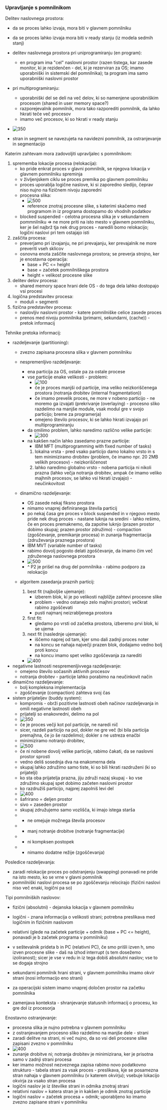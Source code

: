### Upravljanje s pomnilnikom

Delitev naslovnega prostora:
- da se proces lahko izvaja, mora biti v glavnem pomnilniku
- da se proces lahko izvaja mora biti v ready stanju (iz modela sedmih stanj)
- delitev naslovnega prostora pri uniprogramiranju (en program):
	- en program ima "cel" naslovni prostor (razen tistega, kar zasede monitor, ki je rezidenčen - del, ki je rezerviran za OS; imamo uporabniški in sistemski del pomnilnika); ta program ima samo uporabniški naslovni prostor
- pri multiprogramiranju:
	- uporabniški del se deli na več delov, ki so namenjene uporabniškim procesom (shared in user memory space?)
	- razporejevalnik pomnilnik, mora tako razporediti pomnilnik, da lahko hkrati teče več procesov
	- imamo več procesov, ki so hkrati v ready stanju

- ![350](../../Images/Pasted%20image%2020240415142556.png)
- stran in segment se navezujeta na navidezni pomnilnik, za ostranjevanje in segmentacijo

Katerim zahtevam mora zadovoljiti upravljalec s pomnilnikom:
1. sprememba lokacije procesa (relokacija):
	- ko pride enkrat proces v glavni pomnilnik, se njegova lokacija v glavnem pomnilniku spreminja
	- v življenjskem ciklu se proces premika po glavnem pomnilniku
	- proces uporablja logične naslove, ki si zaporedno sledijo, čeprav niso nujno na fizičnem nivoju zaporedni
	- procesna slika:
		- ![500](../../Images/Pasted%20image%2020240415143217.png)
		- reference znotraj procesne slike, s katerimi skačemo med programom in iz programa dostopamo do vhodnih podatkov
	- blocked suspended - celotna procesna slika je v sekundarnem pommnilniku => ne more priti na isto mesto v glavnem pomnilniku, ker je šel najbrž tja nek drug proces - naredili bomo relokacijo; logični naslovi pri tem ostajajo isti
2. zaščita procesa:
	- preverjamo pri izvajanju, ne pri prevajanju, ker prevajalnik ne more preveriti vseh sklicov
	- osnovna enota zaščite naslovnega prostora; se preverja strojno, ker je enostavna operacija:
		- base + PC <= height
		- base = začetek pomnilniškega prostora
		- height = velikost procesne slike
3. delitev delov procesa:
	- shared memory space hrani dele OS - do tega dela lahko dostopajo vsi procesi
4. logična predstavitev procesa:
	- moduli = segmenti
5. fizična predstavitev procesa:
	- naslovljiv naslovni prostor - katere pomnilniške celice zasede proces
	- prenos med nivoju pomnilnika (primarni, sekundarni, (cache)) - pretok informacij

Tehnike pretoka informacij:
- razdeljevanje (partitioning):
	- zvezno zapisana procesna slika v glavnem pomnilniku
	- nespremenljivo razdeljevanje:

		- ena particija za OS, ostale pa za ostale procese
		- vse particije enake velikosti - problemi:
			-  ![100](../../Images/Pasted%20image%2020240415144217.png)
			- če je proces manjši od particije, ima veliko neizkoriščenega prostora (notranja drobitev (internal fragmentation))
			- če imamo prevelik proces, ne more v nobeno particijo - ne moremo ga izvajati (prekrivanje (overlaying) - procesno sliko razdelimo na manjše module, vsak modul gre v svojo particijo; breme za programerja)
			- omejeno število procesov, ki se lahko hkrati izvajajo pri multiprogramiranju
		- da omilimo problem, lahko naredimo različno velike particije:
			- ![300](../../Images/Pasted%20image%2020240415144416.png)
		- na kakšen način lahko zasedamo prazne particije:
			- IBM MFT (multiprogramming with fixed number of tasks)
			1. lokalna vrsta - pred vsako particijo damo lokalno vrsto in s tem minimiziramo drobitev (problem, če imamo npr. 20 2MB velikih procesov) - neizkoriščenost
			2. lahko naredimo globalno vrsto - nobena particija ni nikoli prazna (lahko večja notranja drobitev, ampak če imamo veliko majhnih procesov, se lahko vsi hkrati izvajajo) - neučinkovitost
	- dinamično razdeljevanje:
		- OS zasede nekaj fiksno prostora
		- nimamo vnaprej definiranega števila particij
		- po nekaj časa gre proces v block suspended in v njegovo mesto pride nek drug proces - nastane luknja na sredini - lahko rešimo, če en proces premaknemo, da zapolne luknjo (prazen prostor dobimo skupaj; prazen prostor združimo) - compaction (zgoščevanje, premikanje procesa) in zunanja fragmentacija (združevanja praznega prostora)
		- IBM MVT (variable number of tasks)
		- rabimo dovolj pogosto delati zgoščevanje, da imamo čim več združenega naslovnega prostora
		- ![500](../../Images/Pasted%20image%2020240415145340.png)
		- ^ P2 je prišel na drug del pomnilnika - rabimo podporo za relokacijo
	- algoritem zasedanja praznih particij:
		1. best fit (najboljše ujemanje):
			- izberem blok, ki je po velikosti najbližje zahtevi procesne slike
			- problem - vedno ostanejo zelo majhni prostori; večkrat rabimo zgoščevati
			- pusti najmanj neizrabljenega prostora
		1. first fit:
			- gledamo po vrsti od začetka prostora, izberemo prvi blok, ki se ujema
		2. next fit (naslednje ujemanje):
			- iščemo naprej od tam, kjer smo dali zadnji proces noter
			- na koncu se nahaja največji prazen blok, dodajamo vedno bolj proti koncu
			- na koncu imamo spet veliko zgoščevanja za narediti
		- ![400](../../Images/Pasted%20image%2020240415145855.png)
- negativne lastnosti nespremenljivvega razdeljevanje:
	- omejeno število sočasnih aktivnih procesov
	- notranja drobitev - particije lahko porabimo na neučinkovit način
- dinamično razdeljevanje:
	- bolj kompleksna implementacija
	- zgoščevanje (compaction) zahteva svoj čas
- sistem prijateljev (buddy system):
	- kompromis - obrži pozitivne lastnosti obeh načinov razdeljevanja in omili negativne lastnosti obeh
	- prijatelji so enakovredni, delimo na pol
	- ![350](../../Images/Pasted%20image%2020240415152531.png)
	- če je proces večji kot pol particije, ne naredi nič
	- sicer, razdeli particijo na pol, dokler ne gre več (bi bila particija premajhna, če jo še razdelimo); dokler $s$ ne ustreza enačbi
	- minimiziramo notranjo drobitev, 
	- ![500](../../Images/Pasted%20image%2020240415152926.png)
	- če ni nobene dovolj velike particije, rabimo čakati, da se naslovni prostor sprosti
	- vedno deliš sosednja dva na enakomerna dela
	- skupaj lahko združimo samo tiste, ki so bili hkrati razdruženi (ki so prijatelji)
	- ko sta oba prijatelja prazna, jiju združi nazaj skupaj - ko vse združimo skupaj spet dobimo začeten naslovni prostor
	- ko razdružiš particijo, najprej zapolniš levi del
	- ![400](../../Images/Pasted%20image%2020240415153742.png)
	- šafrirano = deljen prostor
	- sivo = zaseden prostor
	- skupaj združujemo samo vozlišča, ki imajo istega starša
	- + ne omejuje možnega števila procesov
	- + manj notranje drobitve (notranje fragmentacije)
	- + ni kompksen postopek
	- + nimamo dodatne režije (zgoščevanja)

Posledice razdeljevanja:
- zaradi relokacije proces po odstranjenju (swapping) ponavadi ne pride na isto mesto, ko se vrne v glavni pomnilnik
- pomnilniški naslovi procesa se po zgoščevanju relocirajo (fizični naslovi niso več enaki, logični pa so)

Tipi pomnilniških naslovov:
- fizični (absolutni) - dejanska lokacija v glavnem pomnilniku
- logični - znana informacija o velikosti strani; potrebna preslikava med logičnim in fizičnim naslovom
- relativni (glede na začetek particije + odmik (base + PC <= height), ponavadi je b začetek programa v pomnilniku)

- v seštevalnik prideta b in PC (relativni PC), če smo prišli izven h, smo izven procesne slike - daš na izhod interrupt (s tem dosežemo izoliranost); sicer je vse v redu in iz tega dobiš absolutni naslov; vse to se dogaja strojno

- sekundarni pomnilnik hrani strani, v glavnem pomnilniku imamo okvir strani (nosi informacijo eno strani)

- za operacijski sistem imamo vnaprej določen prostor na začetku pomnilnika
- zamenjava konteksta - shranjevanje statusnih informacij o procesu, ko gre dol iz procesorja

Enostavno ostranjevanje:
- procesna slika je nujno potrebna v glavnem pomnilniku
- z ostranjevanjem procesno sliko razdelimo na manjše dele - strani
- zaradi delitve na strani, ni več nujno, da so vsi deli procesne slike zapisani zvezno v pomnilniku
- ![400](../../Images/Pasted%20image%2020240415155803.png)
- zunanje drobitve ni; notranja drobitev je minimizirana, ker je prisotna samo v zadnji strani procesa
- ker imamo možnost nezveznega zapisa rabimo novo podatkovno strukturo - tabela strani za vsak proces - preslikava, kje se posamezna stran nahaja v glavnem pomnilniku (v katerem okvirju); vsebuje lokacijo okvirja za vsako stran procesa
- logični naslov je iz številke strani in odmika znotraj strani
- relativni naslov = katera stran je in kakšen je odmik znotraj particije
- logični naslov = začetek procesa + odmik; uporabljeno ko imamo zvezno zapisane strani v pomnilniku
